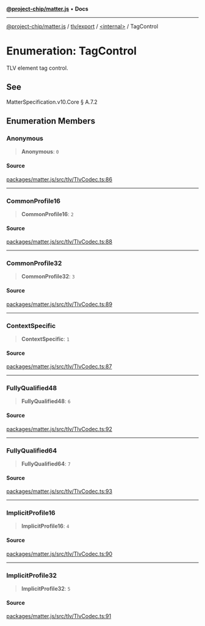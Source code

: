 [**@project-chip/matter.js**](../../../../README.md) • **Docs**

***

[@project-chip/matter.js](../../../../modules.md) / [tlv/export](../../README.md) / [\<internal\>](../README.md) / TagControl

# Enumeration: TagControl

TLV element tag control.

## See

MatterSpecification.v10.Core § A.7.2

## Enumeration Members

### Anonymous

> **Anonymous**: `0`

#### Source

[packages/matter.js/src/tlv/TlvCodec.ts:86](https://github.com/project-chip/matter.js/blob/7a8cbb56b87d4ccf34bec5a9a95ab40a1711324f/packages/matter.js/src/tlv/TlvCodec.ts#L86)

***

### CommonProfile16

> **CommonProfile16**: `2`

#### Source

[packages/matter.js/src/tlv/TlvCodec.ts:88](https://github.com/project-chip/matter.js/blob/7a8cbb56b87d4ccf34bec5a9a95ab40a1711324f/packages/matter.js/src/tlv/TlvCodec.ts#L88)

***

### CommonProfile32

> **CommonProfile32**: `3`

#### Source

[packages/matter.js/src/tlv/TlvCodec.ts:89](https://github.com/project-chip/matter.js/blob/7a8cbb56b87d4ccf34bec5a9a95ab40a1711324f/packages/matter.js/src/tlv/TlvCodec.ts#L89)

***

### ContextSpecific

> **ContextSpecific**: `1`

#### Source

[packages/matter.js/src/tlv/TlvCodec.ts:87](https://github.com/project-chip/matter.js/blob/7a8cbb56b87d4ccf34bec5a9a95ab40a1711324f/packages/matter.js/src/tlv/TlvCodec.ts#L87)

***

### FullyQualified48

> **FullyQualified48**: `6`

#### Source

[packages/matter.js/src/tlv/TlvCodec.ts:92](https://github.com/project-chip/matter.js/blob/7a8cbb56b87d4ccf34bec5a9a95ab40a1711324f/packages/matter.js/src/tlv/TlvCodec.ts#L92)

***

### FullyQualified64

> **FullyQualified64**: `7`

#### Source

[packages/matter.js/src/tlv/TlvCodec.ts:93](https://github.com/project-chip/matter.js/blob/7a8cbb56b87d4ccf34bec5a9a95ab40a1711324f/packages/matter.js/src/tlv/TlvCodec.ts#L93)

***

### ImplicitProfile16

> **ImplicitProfile16**: `4`

#### Source

[packages/matter.js/src/tlv/TlvCodec.ts:90](https://github.com/project-chip/matter.js/blob/7a8cbb56b87d4ccf34bec5a9a95ab40a1711324f/packages/matter.js/src/tlv/TlvCodec.ts#L90)

***

### ImplicitProfile32

> **ImplicitProfile32**: `5`

#### Source

[packages/matter.js/src/tlv/TlvCodec.ts:91](https://github.com/project-chip/matter.js/blob/7a8cbb56b87d4ccf34bec5a9a95ab40a1711324f/packages/matter.js/src/tlv/TlvCodec.ts#L91)
